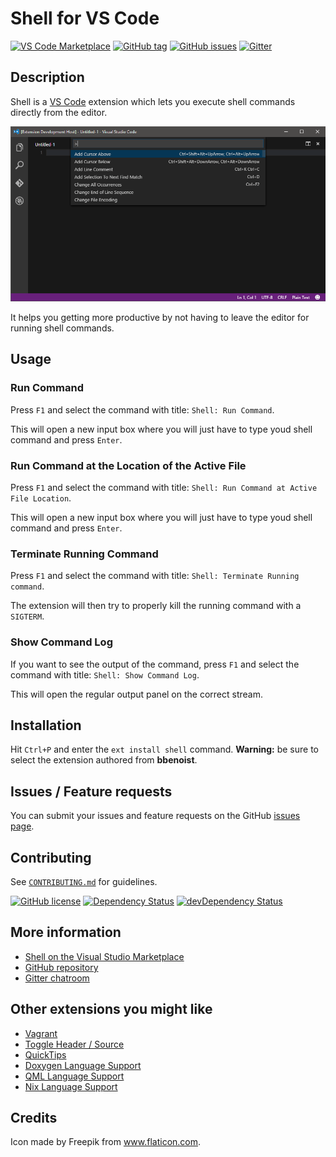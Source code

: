 # Shell for VS Code

[![VS Code Marketplace](https://img.shields.io/badge/vscode-bbenoist.shell-blue.svg)][marketplace] [![GitHub tag](https://img.shields.io/github/tag/bbenoist/vscode-shell.svg)][gh-repo] [![GitHub issues](https://img.shields.io/github/issues/bbenoist/vscode-shell.svg)][issues] [![Gitter](https://badges.gitter.im/bbenoist/vscode-shell.svg)][gitter]

## Description

Shell is a [VS Code][vscode] extension which lets you execute shell commands directly from the editor.

![Example](images/example.gif)

It helps you getting more productive by not having to leave the editor for running shell commands.

## Usage
### Run Command
Press `F1` and select the command with title: `Shell: Run Command`.

This will open a new input box where you will just have to type youd shell command and press `Enter`.

### Run Command at the Location of the Active File
Press `F1` and select the command with title: `Shell: Run Command at Active File Location`.

This will open a new input box where you will just have to type youd shell command and press `Enter`.

### Terminate Running Command
Press `F1` and select the command with title: `Shell: Terminate Running command`.

The extension will then try to properly kill the running command with a `SIGTERM`.

### Show Command Log
If you want to see the output of the command, press `F1` and select the command with title: `Shell: Show Command Log`.

This will open the regular output panel on the correct stream.

## Installation
Hit `Ctrl+P` and enter the `ext install shell` command. **Warning:** be sure to select the extension authored from **bbenoist**.

## Issues / Feature requests
You can submit your issues and feature requests on the GitHub [issues page][issues].

## Contributing

See [`CONTRIBUTING.md`][contributing-md] for guidelines.

[![GitHub license](https://img.shields.io/badge/license-MIT-blue.svg)][license] [![Dependency Status](https://david-dm.org/bbenoist/vscode-shell.svg)][npm-dependencies] [![devDependency Status](https://david-dm.org/bbenoist/vscode-shell/dev-status.svg)][npm-devdependencies]

## More information
* [Shell on the Visual Studio Marketplace][marketplace]
* [GitHub repository][gh-repo]
* [Gitter chatroom][gitter]

## Other extensions you might like
* [Vagrant][vagrant]
* [Toggle Header / Source][togglehs]
* [QuickTips][quicktips]
* [Doxygen Language Support][doxygen]
* [QML Language Support][qml]
* [Nix Language Support][nix]

## Credits
Icon made by Freepik from www.flaticon.com.

[marketplace]: https://marketplace.visualstudio.com/items/bbenoist.Shell
[gh-repo]: https://github.com/bbenoist/vscode-shell
[issues]: https://github.com/bbenoist/vscode-shell/issues/
[gitter]: https://gitter.im/bbenoist/vscode-shell
[npm-dependencies]: https://david-dm.org/bbenoist/vscode-shell
[npm-devdependencies]: https://david-dm.org/bbenoist/vscode-shell#info=devDependencies
[contributing-md]: https://github.com/bbenoist/vscode-shell/tree/master/CONTRIBUTING.md
[license]: https://raw.githubusercontent.com/bbenoist/vscode-shell/master/LICENSE
[vscode]: https://code.visualstudio.com/
[vagrant]: https://marketplace.visualstudio.com/items?itemName=bbenoist.Vagrant
[togglehs]: https://marketplace.visualstudio.com/items/bbenoist.togglehs
[quicktips]: https://marketplace.visualstudio.com/items?itemName=bbenoist.QuickTips
[doxygen]: https://marketplace.visualstudio.com/items?itemName=bbenoist.Doxygen
[qml]: https://marketplace.visualstudio.com/items?itemName=bbenoist.QML
[nix]: https://marketplace.visualstudio.com/items?itemName=bbenoist.Nix
